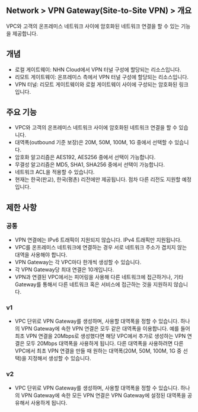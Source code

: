 ## Network > VPN Gateway(Site-to-Site VPN) > 개요

VPC와 고객의 온프레미스 네트워크 사이에 암호화된 네트워크 연결을 할 수 있는 기능을 제공합니다.


<a id="1"></a>
## 개념

* 로컬 게이트웨이: NHN Cloud에서 VPN 터널 구성에 할당되는 리소스입니다.
* 리모트 게이트웨이: 온프레미스 측에서 VPN 터널 구성에 할당되는 리소스입니다.
* VPN 터널: 리모트 게이트웨이와 로컬 게이트웨이 사이에 구성되는 암호화된 링크입니다.


<a id="2"></a>
## 주요 기능

* VPC와 고객의 온프레미스 네트워크 사이에 암호화된 네트워크 연결을 할 수 있습니다.
* 대역폭(outbound 기준 보장)은 20M, 50M, 100M, 1G 중에서 선택할 수 있습니다.
* 암호화 알고리즘은 AES192, AES256 중에서 선택이 가능합니다.
* 무결성 알고리즘은 MD5, SHA1, SHA256 중에서 선택이 가능합니다.
* 네트워크 ACL을 적용할 수 있습니다.
* 현재는 한국(판교), 한국(평촌) 리전에만 제공됩니다. 점차 다른 리전도 지원할 예정입니다.


<a id="3"></a>
## 제한 사항

### 공통
* VPN 연결에는 IPv6 트래픽이 지원되지 않습니다. IPv4 트래픽만 지원됩니다.
* VPC를 온프레미스 네트워크에 연결하는 경우 서로 네트워크 주소가 겹치지 않는 대역을 사용해야 합니다.
* VPN Gateway는 각 VPC마다 한개씩 생성할 수 있습니다.
* 각 VPN Gateway당 최대 연결은 10개입니다.
* VPN과 연결된 VPC에서는 피어링을 사용해 다른 네트워크에 접근하거나, 기타 Gateway를 통해서 다른 네트워크 혹은 서비스에 접근하는 것을 지원하지 않습니다.

### v1
* VPC 단위로 VPN Gateway를 생성하며, 사용할 대역폭을 정할 수 있습니다. 하나의 VPN Gateway에 속한 VPN 연결은 모두 같은 대역폭을 이용합니다. 예를 들어 최초 VPN 연결을 20Mbps로 생성했다면 해당 VPC에서 추가로 생성하는 VPN 연결은 모두 20Mbps 대역폭을 사용하게 됩니다. 다른 대역폭을 사용하려면 다른 VPC에서 최초 VPN 연결을 만들 때 원하는 대역폭(20M, 50M, 100M, 1G 중 선택)을 지정해서 생성할 수 있습니다.

### v2 
* VPC 단위로 VPN Gateway를 생성하며, 사용할 대역폭을 정할 수 있습니다.  하나의 VPN Gateway에 속한 모든 VPN 연결은 VPN Gateway에 설정된 대역폭을 공유해서 사용하게 됩니다.